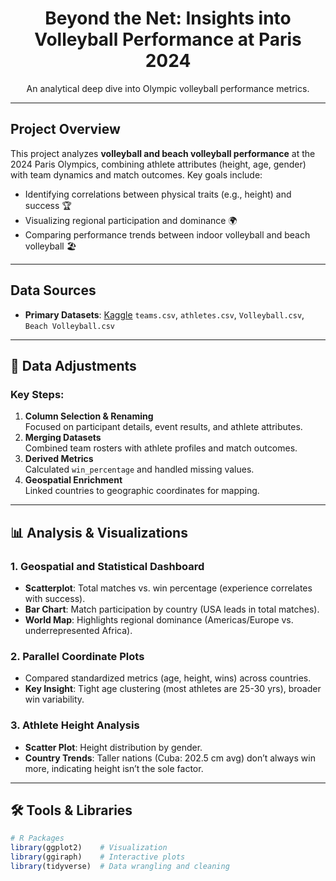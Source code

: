 <div align="center">
    <h1 align="center">Beyond the Net: Insights into Volleyball Performance at Paris 2024</h1>
    <p align="center">An analytical deep dive into Olympic volleyball performance metrics.</p>
</div>

---

## Project Overview
This project analyzes **volleyball and beach volleyball performance** at the 2024 Paris Olympics, combining athlete attributes (height, age, gender) with team dynamics and match outcomes. Key goals include:
- Identifying correlations between physical traits (e.g., height) and success 🏆
- Visualizing regional participation and dominance 🌍
- Comparing performance trends between indoor volleyball and beach volleyball 🏖️

---

## Data Sources
- **Primary Datasets**: [Kaggle](https://www.kaggle.com/datasets/piterfm/paris-2024-olympic-summer-games)
  `teams.csv`, `athletes.csv`, `Volleyball.csv`, `Beach Volleyball.csv`

---

## 🔧 Data Adjustments
### Key Steps:
1. **Column Selection & Renaming**  
   Focused on participant details, event results, and athlete attributes.
2. **Merging Datasets**  
   Combined team rosters with athlete profiles and match outcomes.
3. **Derived Metrics**  
   Calculated `win_percentage` and handled missing values.
4. **Geospatial Enrichment**  
   Linked countries to geographic coordinates for mapping.

---

## 📊 Analysis & Visualizations
### 1. Geospatial and Statistical Dashboard
- **Scatterplot**: Total matches vs. win percentage (experience correlates with success).  
- **Bar Chart**: Match participation by country (USA leads in total matches).  
- **World Map**: Highlights regional dominance (Americas/Europe vs. underrepresented Africa).

### 2. Parallel Coordinate Plots
- Compared standardized metrics (age, height, wins) across countries.  
- **Key Insight**: Tight age clustering (most athletes are 25-30 yrs), broader win variability.

### 3. Athlete Height Analysis
- **Scatter Plot**: Height distribution by gender.  
- **Country Trends**: Taller nations (Cuba: 202.5 cm avg) don’t always win more, indicating height isn’t the sole factor.

---

## 🛠️ Tools & Libraries
```r
# R Packages
library(ggplot2)    # Visualization
library(ggiraph)    # Interactive plots
library(tidyverse)  # Data wrangling and cleaning